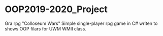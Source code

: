 # OOP2019-2020_Project
Gra rpg "Colloseum Wars" 
Simple single-player rpg game in C# writen to shows OOP filars for UWM WMII class.
